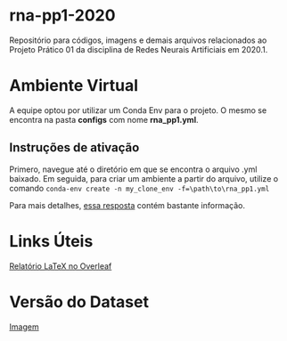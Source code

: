 # rna-pp1-2020
Repositório para códigos, imagens e demais arquivos relacionados ao Projeto Prático 01 da disciplina de Redes Neurais Artificiais em 2020.1.

# Ambiente Virtual
A equipe optou por utilizar um Conda Env para o projeto. O mesmo se encontra na pasta **configs** com nome **rna_pp1.yml**.

## Instruções de ativação

Primero, navegue até o diretório em que se encontra o arquivo .yml baixado. Em seguida, para criar um ambiente a partir do arquivo,
utilize o comando ```conda-env create -n my_clone_env -f=\path\to\rna_pp1.yml ```

Para mais detalhes, [essa resposta](https://datascience.stackexchange.com/questions/24093/how-to-clone-python-working-environment-on-another-machine) contém bastante informação.

# Links Úteis

[Relatório LaTeX no Overleaf](https://pt.overleaf.com/7971632445grqrdnkdgnxn)

# Versão do Dataset
[Imagem](https://imgur.com/dIQlLd4)
